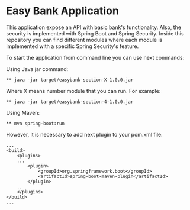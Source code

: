 # Easy Bank Application

This application expose an API with basic bank's functionality. Also, the security is implemented with Spring Boot and Spring Security. Inside this repository you can find different modules where each module is implemented with a specific Spring  Security's feature. 

To start the application from command line you can use next commands:

Using Java jar command:

    ** java -jar target/easybank-section-X-1.0.0.jar
    
Where X means number module that you can run. For example:

    ** java -jar target/easybank-section-4-1.0.0.jar

Using Maven:

    ** mvn spring-boot:run

However, it is necessary to add next plugin to your pom.xml file:

```
...
<build>
    <plugins>
    ...
        <plugin>
            <groupId>org.springframework.boot</groupId>
            <artifactId>spring-boot-maven-plugin</artifactId>
        </plugin>
    ..
    </plugins>
</build>
...
```
